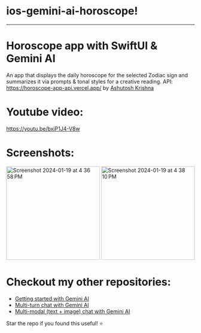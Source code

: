 # ios-gemini-ai-horoscope!
---
# Horoscope app with SwiftUI & Gemini AI

An app that displays the daily horoscope for the selected Zodiac sign and summarizes it via prompts & tonal styles for a creative reading.
API: https://horoscope-app-api.vercel.app/ by [Ashutosh Krishna](https://github.com/ashutoshkrris)

# Youtube video:
https://youtu.be/bxiP1J4-V8w

# Screenshots:
<img width="250" alt="Screenshot 2024-01-19 at 4 36 58 PM" src="https://github.com/anupdsouza/ios-gemini-ai-horoscope/assets/103429618/a8ecc773-a9ed-4685-8e6f-898bcb1a7025">
<img width="250" alt="Screenshot 2024-01-19 at 4 38 10 PM" src="https://github.com/anupdsouza/ios-gemini-ai-horoscope/assets/103429618/215e7726-a18c-431a-9106-73f90b6952a6">

# Checkout my other repositories:
* [Getting started with Gemini AI](https://github.com/anupdsouza/ios-gemini-sample)
* [Multi-turn chat with Gemini AI](https://github.com/anupdsouza/ios-gemini-chat)
* [Multi-modal (text + image) chat with Gemini AI](https://github.com/anupdsouza/ios-gemini-chat/tree/multimodal)

Star the repo if you found this useful! ⭐️

